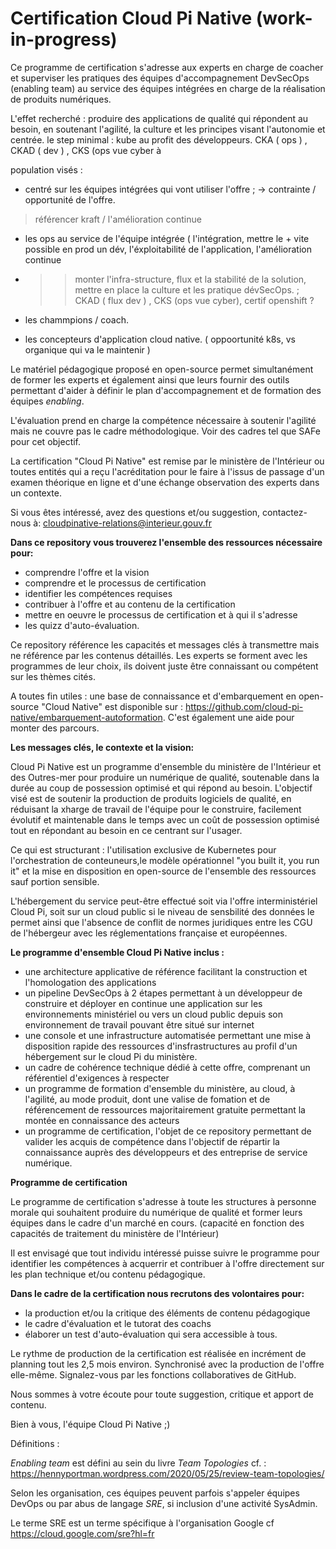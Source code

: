 



# Certification Cloud Pi Native (work-in-progress)

Ce programme de certification s'adresse aux experts en charge de coacher et superviser les pratiques des équipes d'accompagnement DevSecOps (enabling team) au service des équipes intégrées en charge de la réalisation de produits numériques.

L'effet recherché : produire des applications de qualité qui répondent au besoin, en soutenant l'agilité, la culture et les principes visant l'autonomie et centrée.
le step minimal : kube au profit des développeurs. CKA ( ops ) , CKAD ( dev ) , CKS (ops vue cyber à

population visés :
- centré sur les équipes intégrées qui vont utiliser l'offre ;
-> contrainte / opportunité de l'offre.
> référencer kraft / l'amélioration continue
  
- les ops au service de l'équipe intégrée ( l'intégration, mettre le + vite possible en prod un dév, l'éxploitabilité de l'application, l'amélioration continue
-   >> monter l'infra-structure, flux et la stabilité de la solution, mettre en place la culture et les pratique dévSecOps. ;
    >> CKAD ( flux dev ) , CKS (ops vue cyber), certif openshift ?

-   les chammpions / coach.
- les concepteurs d'application cloud native. ( oppoortunité k8s, vs organique qui va le maintenir )


Le matériel pédagogique proposé en open-source permet simultanément de former les experts et également ainsi que leurs fournir des outils permettant d'aider à définir le plan d'accompagnement et de formation des équipes *enabling*.

L'évaluation prend en charge la compétence nécessaire à soutenir l'agilité mais ne couvre pas le cadre méthodologique. Voir des cadres tel que SAFe pour cet objectif.

La certification "Cloud Pi Native" est remise par le ministère de l'Intérieur ou toutes entités qui a reçu l'acréditation pour le faire à l'issus de passage d'un examen théorique en ligne et d'une échange observation des experts dans un contexte.

Si vous êtes intéressé, avez des questions et/ou suggestion, contactez-nous à:
<cloudpinative-relations@interieur.gouv.fr>

**Dans ce repository vous trouverez l'ensemble des ressources nécessaire pour:**
- comprendre l'offre et la vision
- comprendre et le processus de certification
- identifier les compétences requises
- contribuer à l'offre et au contenu de la certification
- mettre en oeuvre le processus de certification et à qui il s'adresse
- les quizz d'auto-évaluation.

Ce repository référence les capacités et messages clés à transmettre mais ne référence par les contenus détaillés. Les experts se forment avec les programmes de leur choix, ils doivent juste être connaissant ou compétent sur les thèmes cités. 

A toutes fin utiles : une base de connaissance et d'embarquement en open-source "Cloud Native" est disponible sur : <https://github.com/cloud-pi-native/embarquement-autoformation>. C'est également une aide pour monter des parcours.

**Les messages clés, le contexte et la vision:**

Cloud Pi Native est un programme d'ensemble du ministère de l'Intérieur et des Outres-mer pour produire un numérique de qualité, soutenable dans la durée au coup de possession optimisé et qui répond au besoin. 
L'objectif visé est de soutenir la production de produits logiciels de qualité, en réduisant la xharge de travail de l'équipe pour le construire, facilement évolutif et maintenable dans le temps avec un coût de possession optimisé tout en répondant au besoin en ce centrant sur l'usager.

Ce qui est structurant : l'utilisation exclusive de Kubernetes pour l'orchestration de conteuneurs,le modèle opérationnel "you built it, you run it" et la mise en disposition en open-source de l'ensemble des ressources sauf portion sensible.

L'hébergement du service peut-être effectué soit via l'offre interministériel Cloud Pi, soit sur un cloud public si le niveau de sensbilité des données le permet ainsi que l'absence de conflit de normes juridiques entre les CGU de l'hébergeur avec les réglementations française et européennes.


**Le programme d'ensemble Cloud Pi Native inclus :**

- une architecture applicative de référence facilitant la construction et l'homologation des applications
- un pipeline DevSecOps à 2 étapes permettant à un développeur de construire et déployer en continue une application sur les environnements ministériel ou vers un cloud public depuis son environnement de travail pouvant être situé sur internet
- une console et une infrastructure automatisée permettant une mise à disposition rapide des ressources d'insfrastructures au profil d'un hébergement sur le cloud Pi du ministère. 
- un cadre de cohérence technique dédié à cette offre, comprenant un référentiel d'exigences à respecter
- un programme de formation d'ensemble du ministère, au cloud, à l'agilité, au mode produit, dont une valise de fomation et de référencement de ressources majoritairement gratuite permettant la montée en connaissance des acteurs
- un programme de certification, l'objet de ce repository permettant de valider les acquis de compétence dans l'objectif de répartir la connaissance auprès des développeurs et des entreprise de service numérique.

**Programme de certification**

Le programme de certification s'adresse à toute les structures à personne morale qui souhaitent produire du numérique de qualité et former leurs équipes dans le cadre d'un marché en cours. (capacité en fonction des capacités de traitement du ministère de l'Intérieur)

Il est envisagé que tout individu intéressé puisse suivre le programme pour identifier les compétences à acquerrir et contribuer à l'offre directement sur les plan technique et/ou contenu pédagogique.

**Dans le cadre de la certification nous recrutons des volontaires pour:**
- la production et/ou la critique des éléments de contenu pédagogique
- le cadre d'évaluation et le tutorat des coachs   
- élaborer un test d'auto-évaluation qui sera accessible à tous.

 Le rythme de production de la certification est réalisée en incrément de planning tout les 2,5 mois environ. Synchronisé avec la production de l'offre elle-même.
 Signalez-vous par les fonctions collaboratives de GitHub.

Nous sommes à votre écoute pour toute suggestion, critique et apport de contenu. 

Bien à vous, l'équipe Cloud Pi Native ;)


Définitions :

*Enabling team* est défini au sein du livre *Team Topologies* cf. : <https://hennyportman.wordpress.com/2020/05/25/review-team-topologies/>

Selon les organisation, ces équipes peuvent parfois s'appeler équipes DevOps ou par abus de langage *SRE*, si inclusion d'une activité SysAdmin.

Le terme SRE est un terme spécifique à l'organisation Google cf <https://cloud.google.com/sre?hl=fr>



